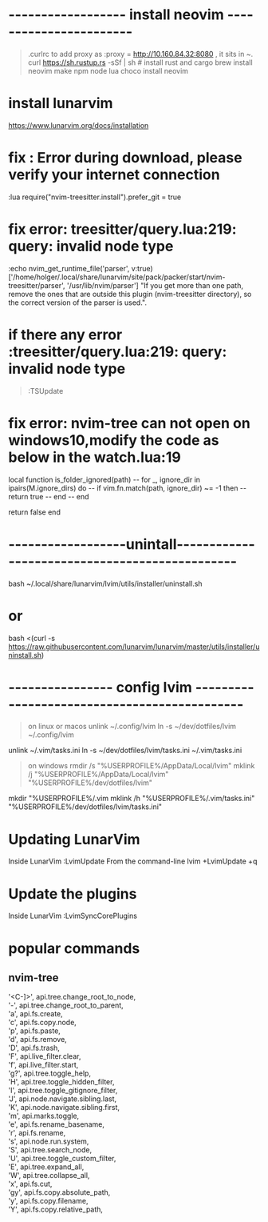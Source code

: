 # ------------------ install neovim -----------------------
> .curlrc to add proxy as :proxy = http://10.160.84.32:8080 , it sits in ~.
curl <https://sh.rustup.rs> -sSf | sh # install rust and cargo
brew install neovim make npm node lua
choco install neovim

# install lunarvim

<https://www.lunarvim.org/docs/installation>

# fix : Error during download, please verify your internet connection

:lua require("nvim-treesitter.install").prefer_git = true

# fix error: treesitter/query.lua:219: query: invalid node type

:echo nvim_get_runtime_file('parser', v:true)
['/home/holger/.local/share/lunarvim/site/pack/packer/start/nvim-treesitter/parser', '/usr/lib/nvim/parser']
"If you get more than one path, remove the ones that are outside this plugin (nvim-treesitter directory),
so the correct version of the parser is used.".
# if there any error :treesitter/query.lua:219: query: invalid node type 
> :TSUpdate

# fix error: nvim-tree can not open on windows10,modify the code as below in the watch.lua:19
local function is_folder_ignored(path)
  -- for _, ignore_dir in ipairs(M.ignore_dirs) do
    -- if vim.fn.match(path, ignore_dir) ~= -1 then
      -- return true
    -- end
  -- end

  return false
end

# ------------------unintall-----------------------------------------------

bash ~/.local/share/lunarvim/lvim/utils/installer/uninstall.sh

# or

bash <(curl -s <https://raw.githubusercontent.com/lunarvim/lunarvim/master/utils/installer/uninstall.sh>)

# ---------------- config lvim ---------------------------------------------
>
>on linux or macos
unlink ~/.config/lvim
ln -s ~/dev/dotfiles/lvim ~/.config/lvim

unlink ~/.vim/tasks.ini
ln -s ~/dev/dotfiles/lvim/tasks.ini ~/.vim/tasks.ini

> on windows
rmdir /s "%USERPROFILE%/AppData/Local/lvim"
mklink /j  "%USERPROFILE%/AppData/Local/lvim" "%USERPROFILE%/dev/dotfiles/lvim"

mkdir  "%USERPROFILE%/.vim
mklink /h  "%USERPROFILE%/.vim/tasks.ini" "%USERPROFILE%/dev/dotfiles/lvim/tasks.ini"

# Updating LunarVim

Inside LunarVim :LvimUpdate
From the command-line lvim +LvimUpdate +q

# Update the plugins

Inside LunarVim :LvimSyncCorePlugins

# popular commands
## nvim-tree

   '<C-]>', api.tree.change_root_to_node,          
   '-',     api.tree.change_root_to_parent,        
   'a',     api.fs.create,                         
   'c',     api.fs.copy.node,                      
   'p',     api.fs.paste,                          
   'd',     api.fs.remove,                         
   'D',     api.fs.trash,                          
   'F',     api.live_filter.clear,                 
   'f',     api.live_filter.start,                 
   'g?',    api.tree.toggle_help,                  
   'H',     api.tree.toggle_hidden_filter,         
   'I',     api.tree.toggle_gitignore_filter,      
   'J',     api.node.navigate.sibling.last,        
   'K',     api.node.navigate.sibling.first,       
   'm',     api.marks.toggle,                      
   'e',     api.fs.rename_basename,                
   'r',     api.fs.rename,                         
   's',     api.node.run.system,                   
   'S',     api.tree.search_node,                  
   'U',     api.tree.toggle_custom_filter,         
   'E',     api.tree.expand_all,                   
   'W',     api.tree.collapse_all,                 
   'x',     api.fs.cut,                            
   'gy',    api.fs.copy.absolute_path,             
   'y',     api.fs.copy.filename,                  
   'Y',     api.fs.copy.relative_path,             
